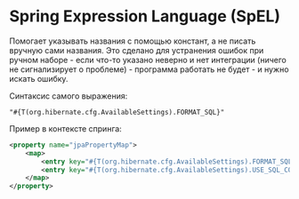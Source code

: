 # Spring Expression Language (SpEL)

Помогает указывать названия с помощью констант, а не писать вручную сами названия.
Это сделано для устранения ошибок при ручном наборе - если что-то указано неверно и 
нет интеграции (ничего не сигнализирует о проблеме) - программа работать не будет - 
и нужно искать ошибку.

Синтаксис самого выражения:
```spel
"#{T(org.hibernate.cfg.AvailableSettings).FORMAT_SQL}"
```

Пример в контексте спринга:
```xml
<property name="jpaPropertyMap">
    <map>
        <entry key="#{T(org.hibernate.cfg.AvailableSettings).FORMAT_SQL}" value="${hibernate.format_sql}"/>
        <entry key="#{T(org.hibernate.cfg.AvailableSettings).USE_SQL_COMMENTS}" value="${hibernate.use_sql_comments}"/>
    </map>
</property>
```

